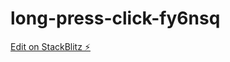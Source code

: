 # long-press-click-fy6nsq

[Edit on StackBlitz ⚡️](https://stackblitz.com/edit/long-press-click-fy6nsq)